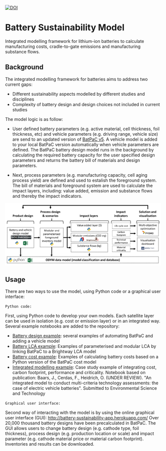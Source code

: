 [![DOI](https://zenodo.org/badge/540456211.svg)](https://zenodo.org/badge/latestdoi/540456211)


# Battery Sustainability Model
Integrated modelling framework for lithium-ion batteries to calculate manufacturing costs, cradle-to-gate emissions and manufacturing substance flows.

## Background
The integrated modelling framework for batteries aims to address two current gaps:
* Different sustainability aspects modelled by different studies and disciplines
 * Complexity of battery design and design choices not included in current studies

The model logic is as follow: 
* User defined battery parameters (e.g. active material, cell thickness, foil thickness, etc) and vehicle parameters (e.g. driving range, vehicle size) are send to an updated version of [BatPaC v5](https://www.anl.gov/cse/batpac-model-software). A vehicle model is added to your local BatPaC version automatically when vehicle parameters are defined. The BatPaC battery design model runs in the background by calculating the required battery capacity for the user specified design parameters and returns the battery bill of materials and design parameters. 

* Next, process parameters (e.g. manufacturing capacity, cell aging process yield) are defined and used to estalish the foreground system. The bill of materials and foreground system are used to calculate the impact layers, including: value added, emission and substance flows and thereby the impact indicators. 


<p align="center">
<img src="https://github.com/jbaars/Batt_Sust_Model/blob/main/docs/battery_model_overview.jpg" width="650">
</p>


## Usage

There are two ways to use the model, using Python code or a graphical user interface: <br>

`Python code:` <br>

First, using Python code to develop your own models. Each satellite layer can be used in isolation (e.g. cost or emission layer) or in an integrated way. Several example notebooks are added to the repository:
* [Battery design example](https://github.com/jbaars/Batt_Sust_Model/blob/main/example%20notebooks/Example%20battery%20design.ipynb): several examples of automating BatPaC and adding a vehicle model
* [Battery LCA example](https://github.com/jbaars/Batt_Sust_Model/blob/main/example%20notebooks/Example%20battery%20LCA.ipynb): Examples of parameterised and modular LCA by linking BatPaC to a Brightway LCA model
* [Battery cost example](https://github.com/jbaars/Batt_Sust_Model/blob/main/example%20notebooks/Example%20battery%20cost.ipynb ): Examples of calculating battery costs based on a Python version of the BatPaC cost model
* [Integrated modelling example](https://github.com/jbaars/Batt_Sust_Model/tree/main/example%20notebooks/Example%20publication%20-%20integrated%20modelling): Case study example of integrating cost, carbon footprint, performance and criticality. Notebook based on publication: Baars, J., Cerdas, F., Heidrich, O. (UNDER REVIEW). "An integrated model to conduct multi-criteria technology assessments: the case of electric vehicle batteries". Submitted to Environmental Science and Technology

`Graphical user interface:`<br>

Second way of interacting with the model is by using the online graphical user interface (GUI):
http://battery-sustainability-app.herokuapp.com/
Over 20,000 thousand battery designs have been precalculated in BatPaC. The GUI allows users to change battery design (e.g. cathode type, foil thickness), process design (e.g. production location or scale) and impact parameter (e.g. cathode material price or material carbon footprint). Inventories and results can be downloaded. 
